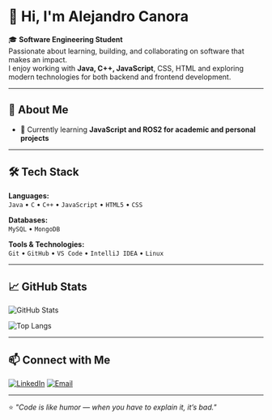 # 👋 Hi, I'm Alejandro Canora

🎓 **Software Engineering Student**  
Passionate about learning, building, and collaborating on software that makes an impact.  
I enjoy working with **Java, C++, JavaScript**, CSS, HTML and exploring modern technologies for both backend and frontend development.

---

## 🧠 About Me

- 🌱 Currently learning **JavaScript and ROS2 for academic and personal projects**  

---

## 🛠️ Tech Stack

**Languages:**  
`Java` • `C` • `C++` • `JavaScript` • `HTML5` • `CSS`  

**Databases:**  
`MySQL` • `MongoDB`  

**Tools & Technologies:**  
`Git` • `GitHub` • `VS Code` • `IntelliJ IDEA` • `Linux`

---

## 📈 GitHub Stats

![GitHub Stats](https://github-readme-stats.vercel.app/api?username=TuUsuarioGitHub&show_icons=true&theme=tokyonight)

![Top Langs](https://github-readme-stats.vercel.app/api/top-langs/?username=TuUsuarioGitHub&layout=compact&theme=tokyonight)

---

## 📫 Connect with Me

[![LinkedIn](https://img.shields.io/badge/LinkedIn-0A66C2?style=for-the-badge&logo=linkedin&logoColor=white)](www.linkedin.com/in/alejandro-canora-fernández-599042259)
[![Email](https://img.shields.io/badge/Email-DB4437?style=for-the-badge&logo=gmail&logoColor=white)](acanora02@gmail.com)

---

⭐️ *"Code is like humor — when you have to explain it, it’s bad."*  
